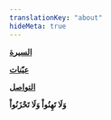 ```yaml
---
translationKey: "about"
hideMeta: true
---
```


<div class="about-links">

**[السيرة](/img/resume.pdf)**

**[عيّنات](/img/port.pdf)**

**[التواصل](mailto:jbeili.amer@gmail.com)**

</div>


**وَلَا تَهِنُواْ وَلَا تَحْزَنُواْ**
